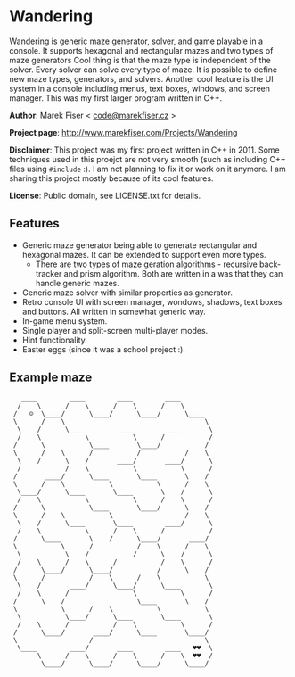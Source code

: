 ﻿
Wandering
=========

Wandering is generic maze generator, solver, and game playable in a console.
It supports hexagonal and rectangular mazes and two types of maze generators
Cool thing is that the maze type is independent of the solver.
Every solver can solve every type of maze.
It is possible to define new maze types, generators, and solvers.
Another cool feature is the UI system in a console including menus, text boxes, windows, and screen manager.
This was my first larger program written in C++.

**Author**: Marek Fiser &lt; code@marekfiser.cz &gt;

**Project page**: http://www.marekfiser.com/Projects/Wandering

**Disclaimer**: This project was my first project written in C++ in 2011.
Some techniques used in this proejct are not very smooth (such as including C++ files using `#include` :).
I am not planning to fix it or work on it anymore.
I am sharing this project mostly because of its cool features.

**License**: Public domain, see LICENSE.txt for details.

Features
--------

* Generic maze generator being able to generate rectangular and hexagonal mazes. It can be extended to support even more types.
  * There are two types of maze geration algorithms - recursive back-tracker and prism algorithm. Both are written in a was that they can handle generic mazes.
* Generic maze solver with similar properties as generator.
* Retro console UI with screen manager, wondows, shadows, text boxes and buttons. All written in somewhat generic way.
* In-game menu system.
* Single player and split-screen multi-player modes.
* Hint functionality.
* Easter eggs (since it was a school project :).



Example maze
------------
```
   ____        ____        ____        ____
  /    \      /    \      /    \      /    \
 /   ☺  \____/      \____/      \____/      \____
 \      /    \                                   \
  \    /      \____        ____        ____       \
  /    \           \           \      /           /
 /      \           \____       \____/           /
 \      /    \      /           /           /    \
  \    /      \    /       ____/       ____/      \
  /           /    \           \           \      /
 /       ____/      \____       \____       \    /
 \      /    \           \           \      /    \
  \____/      \____       \____       \    /      \
  /    \           \           \      /    \      /
 /      \           \____       \____/      \    /
 \      /    \           \                  /    \
  \    /      \____       \____        ____/      \
  /    \           \      /    \      /           /
 /      \____       \    /      \____/       ____/
 \           \      /           /    \      /    \
  \           \    /           /      \    /      \
  /    \      /    \      /           /    \      /
 /      \____/      \____/           /      \    /
 \      /           /    \      /    \           \
  \    /       ____/      \____/      \____       \
  /    \      /                \           \      /
 /      \    /                  \____       \    /
 \           \      /    \           \           \
  \           \____/      \____       \____       \
  /    \      /           /    \           \      /
 /      \____/       ____/      \____       \____/
 \                  /                            \
  \____        ____/       ____        ____   ♥♥  \
       \      /    \      /    \      /    \  ♥♥  /
        \____/      \____/      \____/      \____/
```